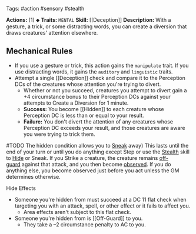 Tags: #action #sensory #stealth

**Actions:** [1] ⬥
**Traits:** `MENTAL`
**Skill:** [[Deception]]
**Description:** With a gesture, a trick, or some distracting words, you can create a diversion that draws creatures' attention elsewhere. 
## Mechanical Rules

- If you use a gesture or trick, this action gains the `manipulate` trait. If you use distracting words, it gains the `auditory` and `linguistic` traits.  
- Attempt a single [[Deception]] check and compare it to the Perception DCs of the creatures whose attention you're trying to divert.
	- Whether or not you succeed, creatures you attempt to divert gain a +4 circumstance bonus to their Perception DCs against your attempts to Create a Diversion for 1 minute.
	- **Success:** You become [[Hidden]] to each creature whose Perception DC is less than or equal to your result.
	- **Failure:** You don't divert the attention of any creatures whose Perception DC exceeds your result, and those creatures are aware you were trying to trick them.


#TODO 
The hidden condition allows you to [Sneak](https://2e.aonprd.com/Actions.aspx?ID=63) away) This lasts until the end of your turn or until you do anything except Step or use the [Stealth](https://2e.aonprd.com/Skills.aspx?ID=15) skill to [Hide](https://2e.aonprd.com/Actions.aspx?ID=62) or Sneak. If you Strike a creature, the creature remains [off-guard](https://2e.aonprd.com/Conditions.aspx?ID=58) against that attack, and you then become [observed](https://2e.aonprd.com/Conditions.aspx?ID=27). If you do anything else, you become observed just before you act unless the GM determines otherwise.  

Hide Effects
- Someone you're hidden from must succeed at a DC 11 flat check when targeting you with an attack, spell, or other effect or it fails to affect you.  
	- Area effects aren't subject to this flat check. 
- Someone you're hidden from is [[Off-Guard]] to you.  
	- They take a –2 circumstance penalty to AC to you.